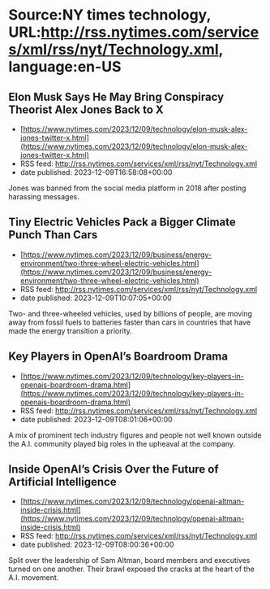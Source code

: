 # Source:NY times technology, URL:http://rss.nytimes.com/services/xml/rss/nyt/Technology.xml, language:en-US

## Elon Musk Says He May Bring Conspiracy Theorist Alex Jones Back to X
 - [https://www.nytimes.com/2023/12/09/technology/elon-musk-alex-jones-twitter-x.html](https://www.nytimes.com/2023/12/09/technology/elon-musk-alex-jones-twitter-x.html)
 - RSS feed: http://rss.nytimes.com/services/xml/rss/nyt/Technology.xml
 - date published: 2023-12-09T16:58:08+00:00

Jones was banned from the social media platform in 2018 after posting harassing messages.

## Tiny Electric Vehicles Pack a Bigger Climate Punch Than Cars
 - [https://www.nytimes.com/2023/12/09/business/energy-environment/two-three-wheel-electric-vehicles.html](https://www.nytimes.com/2023/12/09/business/energy-environment/two-three-wheel-electric-vehicles.html)
 - RSS feed: http://rss.nytimes.com/services/xml/rss/nyt/Technology.xml
 - date published: 2023-12-09T10:07:05+00:00

Two- and three-wheeled vehicles, used by billions of people, are moving away from fossil fuels to batteries faster than cars in countries that have made the energy transition a priority.

## Key Players in OpenAI’s Boardroom Drama
 - [https://www.nytimes.com/2023/12/09/technology/key-players-in-openais-boardroom-drama.html](https://www.nytimes.com/2023/12/09/technology/key-players-in-openais-boardroom-drama.html)
 - RSS feed: http://rss.nytimes.com/services/xml/rss/nyt/Technology.xml
 - date published: 2023-12-09T08:01:06+00:00

A mix of prominent tech industry figures and people not well known outside the A.I. community played big roles in the upheaval at the company.

## Inside OpenAI’s Crisis Over the Future of Artificial Intelligence
 - [https://www.nytimes.com/2023/12/09/technology/openai-altman-inside-crisis.html](https://www.nytimes.com/2023/12/09/technology/openai-altman-inside-crisis.html)
 - RSS feed: http://rss.nytimes.com/services/xml/rss/nyt/Technology.xml
 - date published: 2023-12-09T08:00:36+00:00

Split over the leadership of Sam Altman, board members and executives turned on one another. Their brawl exposed the cracks at the heart of the A.I. movement.

